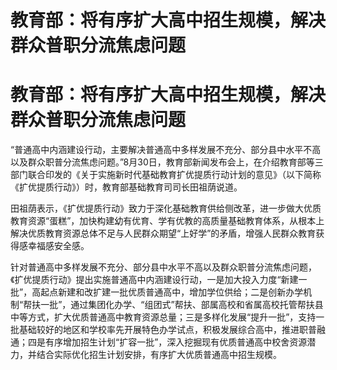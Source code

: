 # 教育部：将有序扩大高中招生规模，解决群众普职分流焦虑问题

# 教育部：将有序扩大高中招生规模，解决群众普职分流焦虑问题

“普通高中内涵建设行动，主要解决普通高中多样发展不充分、部分县中水平不高以及群众职普分流焦虑问题。”8月30日，教育部新闻发布会上，在介绍教育部等三部门联合印发的《关于实施新时代基础教育扩优提质行动计划的意见》（以下简称《扩优提质行动》）时，教育部基础教育司司长田祖荫说道。

田祖荫表示，《扩优提质行动》致力于深化基础教育供给侧改革，进一步做大优质教育资源“蛋糕”，加快构建幼有优育、学有优教的高质量基础教育体系，从根本上解决优质教育资源总体不足与人民群众期望“上好学”的矛盾，增强人民群众教育获得感幸福感安全感。

针对普通高中多样发展不充分、部分县中水平不高以及群众职普分流焦虑问题，《扩优提质行动》提出实施普通高中内涵建设行动，一是加大投入力度“新建一批”，高起点新建和改扩建一批优质普通高中，增加学位供给；二是创新办学机制“帮扶一批”，通过集团化办学、“组团式”帮扶、部属高校和省属高校托管帮扶县中等方式，扩大优质普通高中教育资源总量；三是多样化发展“提升一批”，支持一批基础较好的地区和学校率先开展特色办学试点，积极发展综合高中，推进职普融通；四是有序增加招生计划“扩容一批”，深入挖掘现有优质普通高中校舍资源潜力，并结合实际优化招生计划安排，有序扩大优质普通高中招生规模。

